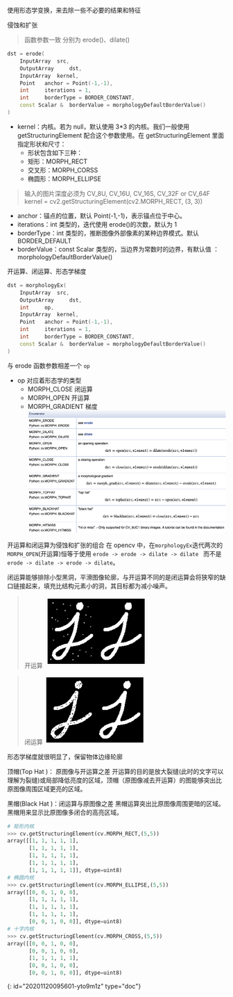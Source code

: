 使用形态学变换，来去除一些不必要的结果和特征

侵蚀和扩张

> 函数参数一致 分别为 erode()、dilate()

```cpp
dst	= erode(
	InputArray 	src,
	OutputArray 	dst,
	InputArray 	kernel,
	Point 	anchor = Point(-1,-1),
	int 	iterations = 1,
	int 	borderType = BORDER_CONSTANT,
	const Scalar & 	borderValue = morphologyDefaultBorderValue() 
)	
```

* kernel：内核。若为 null，默认使用 3*3 的内核。我们一般使用 getStructuringElement 配合这个参数使用。在 getStructuringElement 里面指定形状和尺寸：
  * 形状包含如下三种：
  * 矩形：MORPH_RECT
  * 交叉形：MORPH_CORSS
  * 椭圆形：MORPH_ELLIPSE

> 输入的图片深度必须为 CV_8U, CV_16U, CV_16S, CV_32F or CV_64F
> kernel = cv2.getStructuringElement(cv2.MORPH_RECT, (3, 3))

* anchor：锚点的位置，默认 Point(-1,-1)，表示锚点位于中心。
* iterations：int 类型的，迭代使用 erode()的次数，默认为 1
* borderType：int 类型的，推断图像外部像素的某种边界模式。默认 BORDER_DEFAULT
* borderValue：const Scalar 类型的，当边界为常数时的边界，有默认值 ：morphologyDefaultBorderValue()

开运算、闭运算、形态学梯度

```cpp
dst = morphologyEx(	
    InputArray 	src,
	OutputArray 	dst,
	int 	op,
	InputArray 	kernel,
	Point 	anchor = Point(-1,-1),
	int 	iterations = 1,
	int 	borderType = BORDER_CONSTANT,
	const Scalar & 	borderValue = morphologyDefaultBorderValue() 
)	
```

与 erode 函数参数相差一个 `op`

* op 对应着形态学的类型
  * MORPH_CLOSE 闭运算
  * MORPH_OPEN 开运算
  * MORPH_GRADIENT 梯度
    ![morphologyEx 主要类型](Pasted%20image%2020201107002459.png)

开运算和闭运算为侵蚀和扩张的组合
在 opencv 中，在`morphologyEx`迭代两次的 `MORPH_OPEN`(开运算)恒等于使用
`erode -> erode -> dilate -> dilate `
而不是`erode -> dilate -> erode -> dilate`。

闭运算能够排除小型黑洞，平滑图像轮廓，与开运算不同的是闭运算会将狭窄的缺口链接起来，填充比结构元素小的洞，其目标都为减小噪声。

> 开运算
> ![open](Pasted%20image%2020201107003623.png)

> 闭运算
> ![close](Pasted%20image%2020201107003705.png)

形态学梯度就很明显了，保留物体边缘轮廓

顶帽(Top Hat )： 原图像与开运算之差
开运算的目的是放大裂缝(此时的文字可以理解为裂缝)或局部降低亮度的区域，顶帽（原图像减去开运算）的图能够突出比原图像周围区域更亮的区域。

黑帽(Black Hat )：闭运算与原图像之差
黑帽运算突出比原图像周围更暗的区域。黑帽用来显示比原图像多闭合的高亮区域。

```python
# 矩形内核
>>> cv.getStructuringElement(cv.MORPH_RECT,(5,5))
array([[1, 1, 1, 1, 1],
       [1, 1, 1, 1, 1],
       [1, 1, 1, 1, 1],
       [1, 1, 1, 1, 1],
       [1, 1, 1, 1, 1]], dtype=uint8)
# 椭圆内核
>>> cv.getStructuringElement(cv.MORPH_ELLIPSE,(5,5))
array([[0, 0, 1, 0, 0],
       [1, 1, 1, 1, 1],
       [1, 1, 1, 1, 1],
       [1, 1, 1, 1, 1],
       [0, 0, 1, 0, 0]], dtype=uint8)
# 十字内核
>>> cv.getStructuringElement(cv.MORPH_CROSS,(5,5))
array([[0, 0, 1, 0, 0],
       [0, 0, 1, 0, 0],
       [1, 1, 1, 1, 1],
       [0, 0, 1, 0, 0],
       [0, 0, 1, 0, 0]], dtype=uint8)
```


{: id="20201120095601-yto9m1z" type="doc"}
